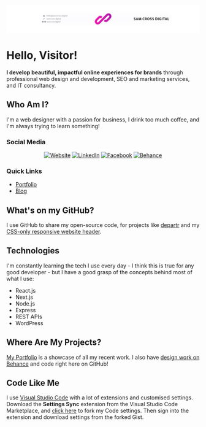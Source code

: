 <img src="https://github.com/sam-cross/sam-cross/blob/master/HeaderImg.png?raw=true" alt="Sam Cross Digital header" />

# Hello, Visitor!

**I develop beautiful, impactful online experiences for brands** through professional web design and development, SEO and marketing services, and IT consultancy.

## Who Am I?

I'm a web designer with a passion for business, I drink too much coffee, and I'm always trying to learn something!

### Social Media

<p align="center">
  <a href="https://samcross.digital"><img alt="Website" src="https://img.shields.io/badge/🌐-Sam%20Cross%20Digital-magenta" /></a>
  <a href="https://linkedin.com/in/samcrossdigital"><img alt="LinkedIn" src="https://img.shields.io/badge/🤝-LinkedIn-blue" /></a>
  <a href="https://facebook.com/samcrossdigital"><img alt="Facebook" src="https://img.shields.io/badge/💬-Facebook-blue" /></a>
  <a href="https://be.net/samcross"><img alt="Behance" src="https://img.shields.io/badge/✏-Behance-black" /></a>
</p>

### Quick Links

* [Portfolio](https://samcross.digital/portfolio)
* [Blog](https://samcross.digital/blog)

## What's on my GitHub?

I use GitHub to share my open-source code, for projects like [departr](https://github.com/sam-cross/departr) and my [CSS-only responsive website header](https://github.com/sam-cross/css-only-responsive-header).

## Technologies

I'm constantly learning the tech I use every day - I think this is true for any good developer - but I have a good grasp of the concepts behind most of what I use:

-   React.js
-   Next.js
-   Node.js
-   Express
-   REST APIs
-   WordPress

## Where Are My Projects?

[My Portfolio](https://samcross.digital/portfolio) is a showcase of all my recent work. I also have [design work on Behance](https://be.net/samcross) and code right here on GitHub!

## Code Like Me

I use [Visual Studio Code](https://code.visualstudio.com/) with a lot of extensions and customised settings. Download the **Settings Sync** extension from the Visual Studio Code Marketplace, and [click here](https://gist.github.com/sam-cross/02dea6d7b2155af712f03238c3eaf91f) to fork my Code settings. Then sign into the extension and download settings from the forked Gist.
